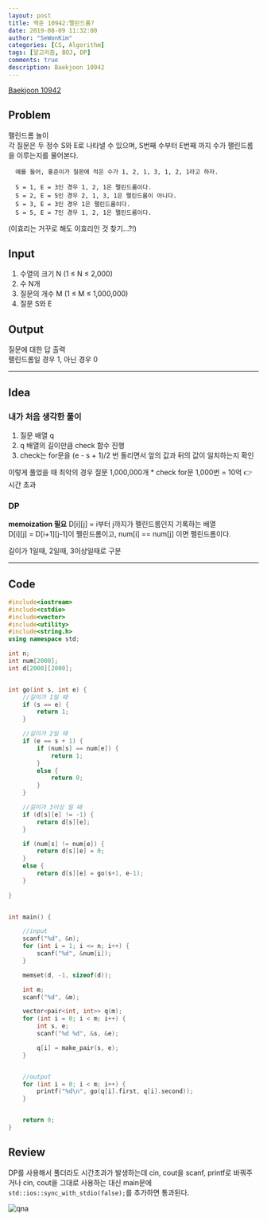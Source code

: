 ```yaml
---
layout: post
title: 백준 10942:팰린드롬?
date: 2019-08-09 11:32:00
author: "SeWonKim"
categories: [CS, Algorithm]
tags: [알고리즘, BOJ, DP]
comments: true
description: Baekjoon 10942
---
```


[Baekjoon 10942](https://www.acmicpc.net/problem/10942)         


## Problem 
  팰린드롬 놀이    
  각 질문은 두 정수 S와 E로 나타낼 수 있으며, S번째 수부터 E번째 까지 수가 팰린드롬을 이루는지를 물어본다.

  ```
    예를 들어, 홍준이가 칠판에 적은 수가 1, 2, 1, 3, 1, 2, 1라고 하자.

    S = 1, E = 3인 경우 1, 2, 1은 팰린드롬이다.
    S = 2, E = 5인 경우 2, 1, 3, 1은 팰린드롬이 아니다.
    S = 3, E = 3인 경우 1은 팰린드롬이다.
    S = 5, E = 7인 경우 1, 2, 1은 팰린드롬이다.
  ```
  (이효리는 거꾸로 해도 이효리인 것 찾기...?!)


## Input
 1. 수열의 크기 N (1 ≤ N ≤ 2,000)
 2. 수 N개
 3. 질문의 개수 M (1 ≤ M ≤ 1,000,000)
 4. 질문 S와 E



## Output
  질문에 대한 답 출력   
  팰린드롬일 경우 1, 아닌 경우 0

------


## Idea
### 내가 처음 생각한 풀이
  1. 질문 배열 q
  2. q 배열의 길이만큼 check 함수 진행
  3. check는 for문을 (e - s + 1)/2 번 돌리면서 앞의 값과 뒤의 값이 일치하는지 확인

  이렇게 풀었을 때 최악의 경우 질문 1,000,000개 * check for문 1,000번 = 10억 👉 시간 초과

### DP
  **memoization 필요**
  D[i][j] = i부터 j까지가 펠린드롬인지 기록하는 배열    
  D[i][j] = D[i+1][j-1]이 펠린드롬이고, num[i] == num[j] 이면 펠린드롬이다.

  길이가 1일때, 2일때, 3이상일때로 구분



------



## Code
```cpp
#include<iostream>
#include<cstdio>
#include<vector>
#include<utility>
#include<string.h>
using namespace std;

int n;
int num[2000];
int d[2000][2000];


int go(int s, int e) {
	//길이가 1일 때
	if (s == e) {
		return 1;
	}

	//길이가 2일 때
	if (e == s + 1) {
		if (num[s] == num[e]) {
			return 1;
		}
		else {
			return 0;
		}
	}

	//길이가 3이상 일 때
	if (d[s][e] != -1) {
		return d[s][e];
	}

	if (num[s] != num[e]) {
		return d[s][e] = 0;
	}
	else {
		return d[s][e] = go(s+1, e-1);
	}
			
}


int main() {

	//input
	scanf("%d", &n);
	for (int i = 1; i <= n; i++) {
		scanf("%d", &num[i]);
	}

	memset(d, -1, sizeof(d));

	int m;
	scanf("%d", &m);

	vector<pair<int, int>> q(m);
	for (int i = 0; i < m; i++) {
		int s, e;
		scanf("%d %d", &s, &e);

		q[i] = make_pair(s, e);
	}


	//output
	for (int i = 0; i < m; i++) {
		printf("%d\n", go(q[i].first, q[i].second));
	}


	return 0;
}
```

## Review
  DP를 사용해서 풀더라도 시간초과가 발생하는데 cin, cout을 scanf, printf로 바꿔주거나
  cin, cout을 그대로 사용하는 대신 main문에 `std::ios::sync_with_stdio(false);`를 추가하면 통과된다.
  
  ![qna](https://3.bp.blogspot.com/-35rGcs0He9I/V5OMGlVayUI/AAAAAAAAPQ8/i-9Kah3CibkcbpkuYjErqeLG0X6DqrVuwCLcB/s1600/cincout.PNG)
